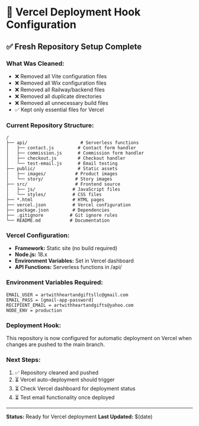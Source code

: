 # 🚀 Vercel Deployment Hook Configuration

## ✅ **Fresh Repository Setup Complete**

### **What Was Cleaned:**

- ❌ Removed all Vite configuration files
- ❌ Removed all Wix configuration files
- ❌ Removed all Railway/backend files
- ❌ Removed all duplicate directories
- ❌ Removed all unnecessary build files
- ✅ Kept only essential files for Vercel

### **Current Repository Structure:**

```
/
├── api/                    # Serverless functions
│   ├── contact.js         # Contact form handler
│   ├── commission.js      # Commission form handler
│   ├── checkout.js        # Checkout handler
│   └── test-email.js      # Email testing
├── public/                # Static assets
│   ├── images/           # Product images
│   └── story/            # Story images
├── src/                  # Frontend source
│   ├── js/              # JavaScript files
│   └── styles/          # CSS files
├── *.html               # HTML pages
├── vercel.json          # Vercel configuration
├── package.json         # Dependencies
├── .gitignore          # Git ignore rules
└── README.md           # Documentation
```

### **Vercel Configuration:**

- **Framework:** Static site (no build required)
- **Node.js:** 18.x
- **Environment Variables:** Set in Vercel dashboard
- **API Functions:** Serverless functions in /api/

### **Environment Variables Required:**

```
EMAIL_USER = artwithheartandgiftsllc@gmail.com
EMAIL_PASS = [gmail-app-password]
RECIPIENT_EMAIL = artwithheartandgifts@yahoo.com
NODE_ENV = production
```

### **Deployment Hook:**

This repository is now configured for automatic deployment on Vercel when changes are pushed to the main branch.

### **Next Steps:**

1. ✅ Repository cleaned and pushed
2. ⏳ Vercel auto-deployment should trigger
3. ⏳ Check Vercel dashboard for deployment status
4. ⏳ Test email functionality once deployed

---

**Status:** Ready for Vercel deployment
**Last Updated:** $(date)
